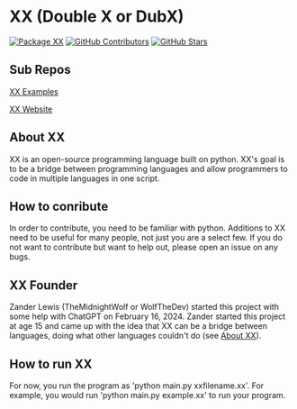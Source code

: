 # XX (Double X or DubX)

[![Package XX](https://github.com/XX-Development/XX/actions/workflows/package-xx.yml/badge.svg?branch=master)](https://github.com/XX-Development/XX/actions/workflows/package-xx.yml)
[![GitHub Contributors](https://img.shields.io/github/contributors/XX-Development/XX?label=Contributors)](https://github.com/XX-Development/XX/graphs/contributors)
[![GitHub Stars](https://img.shields.io/github/stars/XX-Development/XX?label=Stars)](https://github.com/XX-Development/XX/graphs/stars)

## Sub Repos
[XX Examples](https://github.com/WolfTheDeveloper/XX-Examples)

[XX Website](https://github.com/WolfTheDeveloper/XXWebsite)

## About XX

XX is an open-source programming language built on python. XX's goal is to be a bridge between programming languages and allow programmers to code in multiple languages in one script.

## How to conribute

In order to contribute, you need to be familiar with python. Additions to XX need to be useful for many people, not just you are a select few. If you do not want to contribute but want to help out, please open an issue on any bugs.

## XX Founder

Zander Lewis (TheMidnightWolf or WolfTheDev) started this project with some help with ChatGPT on February 16, 2024. Zander started this project at age 15 and came up with the idea that XX can be a bridge between languages, doing what other languages couldn't do (see [About XX](https://github.com/WolfTheDeveloper/XX#about-xx)).

## How to run XX

For now, you run the program as 'python main.py xxfilename.xx'. For example, you would run 'python main.py example.xx' to run your program.
